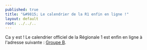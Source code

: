 ```yaml
---
published: true
title: "&#9815; Le calendrier de la R1 enfin en ligne !"
layout: default
root: ../../..
---
```


Ca y est ! Le calendrier officiel de la Régionale 1 est enfin en ligne à l'adresse suivante : [Groupe B](http://www.echecs.asso.fr/Equipes.aspx?Groupe=1284 "Ligue Midi-Pyrénées/Régionale 1/Groupe B").